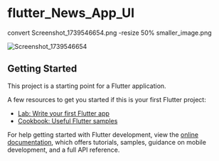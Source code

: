 # flutter_News_App_UI

convert Screenshot_1739546654.png -resize 50% smaller_image.png

![Screenshot_1739546654](https://github.com/user-attachments/assets/08dbd745-907a-4a84-ad24-e300efab0ab6)

## Getting Started

This project is a starting point for a Flutter application.

A few resources to get you started if this is your first Flutter project:

- [Lab: Write your first Flutter app](https://docs.flutter.dev/get-started/codelab)
- [Cookbook: Useful Flutter samples](https://docs.flutter.dev/cookbook)

For help getting started with Flutter development, view the
[online documentation](https://docs.flutter.dev/), which offers tutorials,
samples, guidance on mobile development, and a full API reference.
